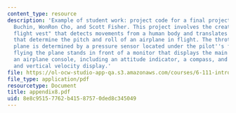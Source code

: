 ```yaml
---
content_type: resource
description: 'Example of student work: project code for a final project by Mariela
  Buchin, WonRon Cho, and Scott Fisher. This project involves the creation of a "smart
  flight vest" that detects movements from a human body and translates them into parameters
  that determine the pitch and roll of an airplane in flight. The throttle of the
  plane is determined by a pressure sensor located under the pilot''s foot. The pilot
  flying the plane stands in front of a monitor that displays the main features of
  an airplane console, including an attitude indicator, a compass, and an altitude
  and vertical velocity display.'
file: https://ol-ocw-studio-app-qa.s3.amazonaws.com/courses/6-111-introductory-digital-systems-laboratory-spring-2006/8e8c95157762b41587570ded8c345049_appendix8.pdf
file_type: application/pdf
resourcetype: Document
title: appendix8.pdf
uid: 8e8c9515-7762-b415-8757-0ded8c345049
---
```

